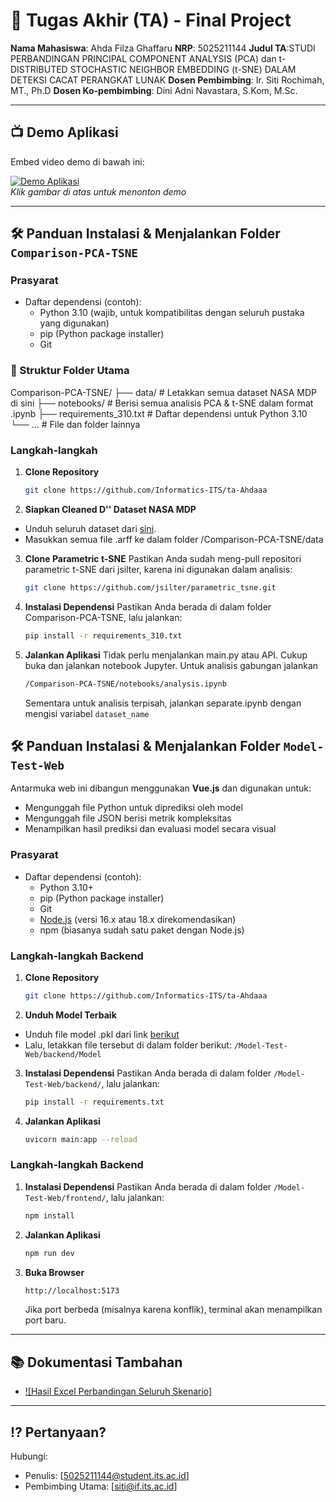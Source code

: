 # 🏁 Tugas Akhir (TA) - Final Project

**Nama Mahasiswa**: Ahda Filza Ghaffaru
**NRP**: 5025211144
**Judul TA**:STUDI PERBANDINGAN PRINCIPAL COMPONENT ANALYSIS (PCA) dan t-DISTRIBUTED STOCHASTIC NEIGHBOR EMBEDDING (t-SNE) DALAM DETEKSI CACAT PERANGKAT LUNAK
**Dosen Pembimbing**: Ir. Siti Rochimah, MT., Ph.D
**Dosen Ko-pembimbing**: Dini Adni Navastara, S.Kom, M.Sc.

---

## 📺 Demo Aplikasi

Embed video demo di bawah ini:

[![Demo Aplikasi](https://)](https://www.youtube.com/watch?v=VIDEO_ID)  
_Klik gambar di atas untuk menonton demo_

---

## 🛠 Panduan Instalasi & Menjalankan Folder `Comparison-PCA-TSNE`

### Prasyarat

- Daftar dependensi (contoh):
  - Python 3.10 (wajib, untuk kompatibilitas dengan seluruh pustaka yang digunakan)
  - pip (Python package installer)
  - Git

### 📁 Struktur Folder Utama

Comparison-PCA-TSNE/
├── data/ # Letakkan semua dataset NASA MDP di sini
├── notebooks/ # Berisi semua analisis PCA & t-SNE dalam format .ipynb
├── requirements_310.txt # Daftar dependensi untuk Python 3.10
└── ... # File dan folder lainnya

### Langkah-langkah

1. **Clone Repository**
   ```bash
   git clone https://github.com/Informatics-ITS/ta-Ahdaaa
   ```
2. **Siapkan Cleaned D'' Dataset NASA MDP**

- Unduh seluruh dataset dari [sini](https://github.com/klainfo/NASADefectDataset).
- Masukkan semua file .arff ke dalam folder /Comparison-PCA-TSNE/data

3. **Clone Parametric t-SNE**
   Pastikan Anda sudah meng-pull repositori parametric t-SNE dari jsilter, karena ini digunakan dalam analisis:

   ```bash
   git clone https://github.com/jsilter/parametric_tsne.git
   ```

4. **Instalasi Dependensi**
   Pastikan Anda berada di dalam folder Comparison-PCA-TSNE, lalu jalankan:

   ```bash
   pip install -r requirements_310.txt
   ```

5. **Jalankan Aplikasi**
   Tidak perlu menjalankan main.py atau API. Cukup buka dan jalankan notebook Jupyter. Untuk analisis gabungan jalankan

   ```bash
   /Comparison-PCA-TSNE/notebooks/analysis.ipynb
   ```

   Sementara untuk analisis terpisah, jalankan separate.ipynb dengan mengisi variabel `dataset_name`

## 🛠 Panduan Instalasi & Menjalankan Folder `Model-Test-Web`

Antarmuka web ini dibangun menggunakan **Vue.js** dan digunakan untuk:

- Mengunggah file Python untuk diprediksi oleh model
- Mengunggah file JSON berisi metrik kompleksitas
- Menampilkan hasil prediksi dan evaluasi model secara visual

### Prasyarat

- Daftar dependensi (contoh):
  - Python 3.10+
  - pip (Python package installer)
  - Git
  - [Node.js](https://nodejs.org/) (versi 16.x atau 18.x direkomendasikan)
  - npm (biasanya sudah satu paket dengan Node.js)

### Langkah-langkah Backend

1. **Clone Repository**
   ```bash
   git clone https://github.com/Informatics-ITS/ta-Ahdaaa
   ```
2. **Unduh Model Terbaik**

- Unduh file model .pkl dari link [berikut](https://drive.google.com/file/d/1M5nnmA2XwW22x2Buzb6DR8TEjiMOaVh8/view?usp=sharing)
- Lalu, letakkan file tersebut di dalam folder berikut: `/Model-Test-Web/backend/Model`

3. **Instalasi Dependensi**
   Pastikan Anda berada di dalam folder `/Model-Test-Web/backend/`, lalu jalankan:

   ```bash
   pip install -r requirements.txt
   ```

4. **Jalankan Aplikasi**

   ```bash
   uvicorn main:app --reload
   ```

### Langkah-langkah Backend

1. **Instalasi Dependensi**
   Pastikan Anda berada di dalam folder `/Model-Test-Web/frontend/`, lalu jalankan:

   ```bash
   npm install
   ```

2. **Jalankan Aplikasi**

   ```bash
   npm run dev
   ```

3. **Buka Browser**

   ```bash
   http://localhost:5173
   ```

   Jika port berbeda (misalnya karena konflik), terminal akan menampilkan port baru.

---

## 📚 Dokumentasi Tambahan

- [![Hasil Excel Perbandingan Seluruh Skenario]](https://docs.google.com/spreadsheets/d/1Qh_lZc0b3mlPFUS0Zy01gvwzgw8URfgS/edit?usp=sharing&ouid=107222116685887205627&rtpof=true&sd=true)

---

## ⁉️ Pertanyaan?

Hubungi:

- Penulis: [5025211144@student.its.ac.id]
- Pembimbing Utama: [siti@if.its.ac.id]
